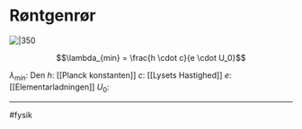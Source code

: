 # Røntgenrør
![|350](https://external-content.duckduckgo.com/iu/?u=http%3A%2F%2Ffysikleksikon.nbi.ku.dk%2Fr%2Froentgenstraaling%2F320px-Roentgen-Roehre.png&f=1&nofb=1)

$$\lambda_{min} = \frac{h \cdot c}{e \cdot U_0}$$

$\lambda_{min}$: Den
$h$: [[Planck konstanten]]
$c$: [[Lysets Hastighed]]
$e$: [[Elementarladningen]]
$U_0$: 

---
#fysik